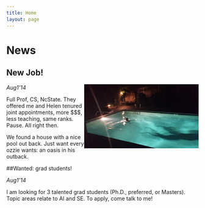 ```yaml
---
title: Home
layout: page
---
```


 

# News

##  New Job!



<img class=stand align=right width=300 src="img/pool.png">

_Aug1'14_

Full Prof, CS, NcState. They offered me and Helen tenured joint appointments,  more $$$, less teaching, same ranks. Pause. All right then.  



We found a house with a nice pool out back. Just want every ozzie wants:  an oasis in his outback.<br clear=all>

##Wanted: grad students!

_Aug1'14_

I am looking for 3 talented grad students (Ph.D., preferred, or Masters). Topic areas relate to AI and SE. To apply,  come talk to me! 

